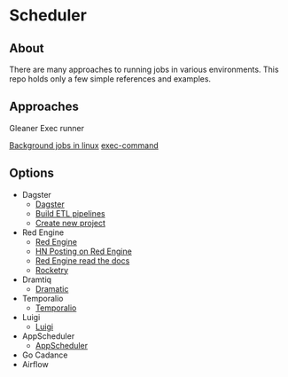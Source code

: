 # Scheduler

## About

There are many approaches to running jobs in various environments.  This repo holds only a few simple 
references and examples.  

## Approaches

Gleaner Exec runner

[Background jobs in linux](https://www.tecmint.com/run-linux-command-process-in-background-detach-process/)
[exec-command](https://zetcode.com/golang/exec-command/)

## Options

* Dagster
    * [Dagster](https://www.dagster.io/)
    * [Build ETL pipelines](https://blog.devgenius.io/build-etl-pipelines-with-dagster-4c5f2ac678db)
    * [Create new project](https://docs.dagster.io/getting-started/create-new-project)
* Red Engine
    * [Red Engine](https://pypi.org/project/redengine/)
    * [HN Posting on Red Engine](https://news.ycombinator.com/item?id=31969345)
    * [Red Engine read the docs](https://red-engine.readthedocs.io/en/stable/index.html)
    * [Rocketry](https://rocketry.readthedocs.io/en/stable/)
* Dramtiq
    * [Dramatic](https://dramatiq.io/)
* Temporalio
    * [Temporalio](https://github.com/temporalio/sdk-python)
* Luigi
    * [Luigi](https://luigi.readthedocs.io/en/stable/tasks.html)
* AppScheduler
    * [AppScheduler](https://apscheduler.readthedocs.io/en/3.x/userguide.html#installing-apscheduler)
* Go Cadance
* Airflow


